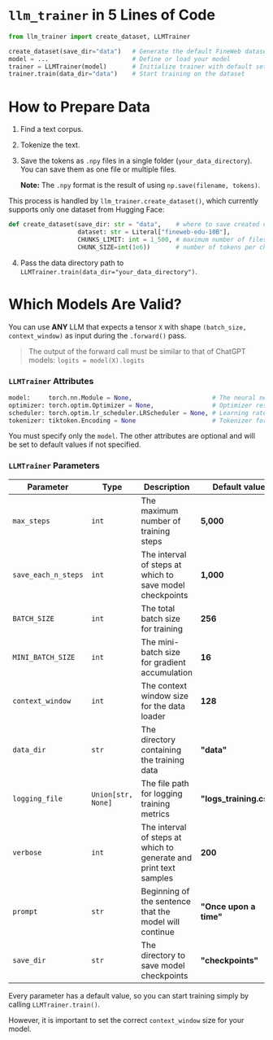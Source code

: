 # `llm_trainer` in 5 Lines of Code

```python
from llm_trainer import create_dataset, LLMTrainer

create_dataset(save_dir="data")   # Generate the default FineWeb dataset
model = ...                       # Define or load your model
trainer = LLMTrainer(model)       # Initialize trainer with default settings
trainer.train(data_dir="data")    # Start training on the dataset
```

# How to Prepare Data

1. Find a text corpus.
2. Tokenize the text.
3. Save the tokens as `.npy` files in a single folder (`your_data_directory`). You can save them as one file or multiple files.

   **Note:** The `.npy` format is the result of using `np.save(filename, tokens)`.

This process is handled by `llm_trainer.create_dataset()`, which currently supports only one dataset from Hugging Face:

```python
def create_dataset(save_dir: str = "data",    # where to save created dataset
                   dataset: str = Literal["fineweb-edu-10B"],
                   CHUNKS_LIMIT: int = 1_500, # maximum number of files (chunks) with tokens to create
                   CHUNK_SIZE=int(1e6))       # number of tokens per chunk
```

4. Pass the data directory path to `LLMTrainer.train(data_dir="your_data_directory")`.

# Which Models Are Valid?

You can use **ANY** LLM that expects a tensor `X` with shape `(batch_size, context_window)` as input during the `.forward()` pass.
> The output of the forward call must be similar to that of ChatGPT models: `logits = model(X).logits`

### `LLMTrainer` Attributes

```python
model:     torch.nn.Module = None,                      # The neural network model to train  
optimizer: torch.optim.Optimizer = None,                # Optimizer responsible for updating model weights  
scheduler: torch.optim.lr_scheduler.LRScheduler = None, # Learning rate scheduler for dynamic adjustment
tokenizer: tiktoken.Encoding = None                     # Tokenizer for generating text (used if verbose > 0 during training)
```

You must specify only the `model`. The other attributes are optional and will be set to default values if not specified.

### `LLMTrainer` Parameters

| Parameter            | Type               | Description                                                       | Default value           |
|----------------------|--------------------|-------------------------------------------------------------------|-------------------------|
| `max_steps`          | `int`              | The maximum number of training steps                              | **5,000**               |
| `save_each_n_steps`  | `int`              | The interval of steps at which to save model checkpoints          | **1,000**               |
| `BATCH_SIZE`         | `int`              | The total batch size for training                                 | **256**                 |
| `MINI_BATCH_SIZE`    | `int`              | The mini-batch size for gradient accumulation                     | **16**                  |
| `context_window`     | `int`              | The context window size for the data loader                       | **128**                 |
| `data_dir`           | `str`              | The directory containing the training data                        | **"data"**              |
| `logging_file`       | `Union[str, None]` | The file path for logging training metrics                        | **"logs_training.csv"** |
| `verbose`            | `int`              | The interval of steps at which to generate and print text samples | **200**                 |
| `prompt`             | `str`              | Beginning of the sentence that the model will continue            | **"Once upon a time"**  |
| `save_dir`           | `str`              | The directory to save model checkpoints                           | **"checkpoints"**       |


Every parameter has a default value, so you can start training simply by calling `LLMTrainer.train()`.

However, it is important to set the correct `context_window` size for your model.
